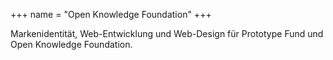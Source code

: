 +++
name = "Open Knowledge Foundation"
+++

Markenidentität, Web-Entwicklung und Web-Design für Prototype Fund und Open Knowledge Foundation.